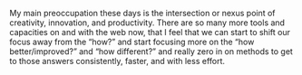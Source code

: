 

My main preoccupation these days is the intersection or nexus point of creativity, innovation, and
productivity. There are so many more tools and capacities on and with the web now, that I feel that we can
start to shift our focus away from the “how?” and start focusing more on the “how better/improved?”
and “how different?” and really zero in on methods to get to those answers consistently, faster, and with
less effort.